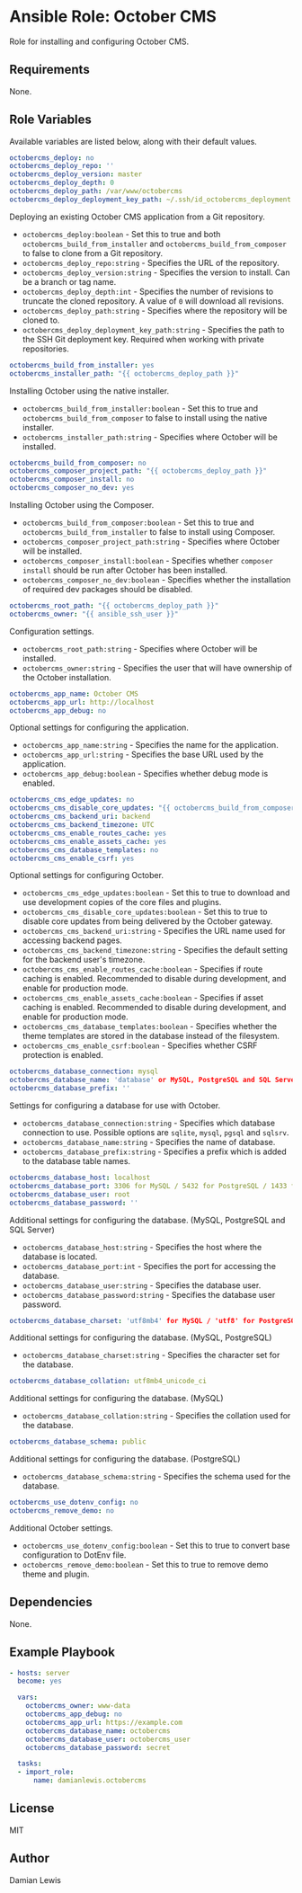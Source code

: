 # Ansible Role: October CMS
Role for installing and configuring October CMS.

## Requirements
None.

## Role Variables
Available variables are listed below, along with their default values.

```yaml
octobercms_deploy: no
octobercms_deploy_repo: ''
octobercms_deploy_version: master
octobercms_deploy_depth: 0
octobercms_deploy_path: /var/www/octobercms
octobercms_deploy_deployment_key_path: ~/.ssh/id_octobercms_deployment
```
Deploying an existing October CMS application from a Git repository.
- `octobercms_deploy:boolean` - Set this to true and both `octobercms_build_from_installer` and `octobercms_build_from_composer` to false to clone from a Git repository.
- `octobercms_deploy_repo:string` - Specifies the URL of the repository.
- `octobercms_deploy_version:string` - Specifies the version to install. Can be a branch or tag name.
- `octobercms_deploy_depth:int` - Specifies the number of revisions to truncate the cloned repository. A value of `0` will download all revisions.
- `octobercms_deploy_path:string` - Specifies where the repository will be cloned to.
- `octobercms_deploy_deployment_key_path:string` - Specifies the path to the SSH Git deployment key. Required when working with private repositories.

```yaml
octobercms_build_from_installer: yes
octobercms_installer_path: "{{ octobercms_deploy_path }}"
```
Installing October using the native installer.
- `octobercms_build_from_installer:boolean` - Set this to true and `octobercms_build_from_composer` to false to install using the native installer.
- `octobercms_installer_path:string` - Specifies where October will be installed.

```yaml
octobercms_build_from_composer: no
octobercms_composer_project_path: "{{ octobercms_deploy_path }}"
octobercms_composer_install: no
octobercms_composer_no_dev: yes
```
Installing October using the Composer.
- `octobercms_build_from_composer:boolean` - Set this to true and `octobercms_build_from_installer` to false to install using Composer.
- `octobercms_composer_project_path:string` - Specifies where October will be installed.
- `octobercms_composer_install:boolean` - Specifies whether `composer install` should be run after October has been installed.
- `octobercms_composer_no_dev:boolean` - Specifies whether the installation of required dev packages should be disabled.

```yaml
octobercms_root_path: "{{ octobercms_deploy_path }}"
octobercms_owner: "{{ ansible_ssh_user }}"
```
Configuration settings.
- `octobercms_root_path:string` - Specifies where October will be installed.
- `octobercms_owner:string` - Specifies the user that will have ownership of the October installation.

```yaml
octobercms_app_name: October CMS
octobercms_app_url: http://localhost
octobercms_app_debug: no
```
Optional settings for configuring the application.
- `octobercms_app_name:string` - Specifies the name for the application.
- `octobercms_app_url:string` - Specifies the base URL used by the application.
- `octobercms_app_debug:boolean` - Specifies whether debug mode is enabled.

```yaml
octobercms_cms_edge_updates: no
octobercms_cms_disable_core_updates: "{{ octobercms_build_from_composer | default(no) }}"
octobercms_cms_backend_uri: backend
octobercms_cms_backend_timezone: UTC
octobercms_cms_enable_routes_cache: yes
octobercms_cms_enable_assets_cache: yes
octobercms_cms_database_templates: no
octobercms_cms_enable_csrf: yes
```
Optional settings for configuring October.
- `octobercms_cms_edge_updates:boolean` - Set this to true to download and use development copies of the core files and plugins.
- `octobercms_cms_disable_core_updates:boolean` - Set this to true to disable core updates from being delivered by the October gateway.
- `octobercms_cms_backend_uri:string` - Specifies the URL name used for accessing backend pages.
- `octobercms_cms_backend_timezone:string` - Specifies the default setting for the backend user's timezone.
- `octobercms_cms_enable_routes_cache:boolean` - Specifies if route caching is enabled. Recommended to disable during development, and enable for production mode.
- `octobercms_cms_enable_assets_cache:boolean` - Specifies if asset caching is enabled. Recommended to disable during development, and enable for production mode.
- `octobercms_cms_database_templates:boolean` - Specifies whether the theme templates are stored in the database instead of the filesystem.
- `octobercms_cms_enable_csrf:boolean` - Specifies whether CSRF protection is enabled.

```yaml
octobercms_database_connection: mysql
octobercms_database_name: 'database' or MySQL, PostgreSQL and SQL Server / 'storage/database.sqlite' for SQLite
octobercms_database_prefix: ''
```
Settings for configuring a database for use with October.
- `octobercms_database_connection:string` - Specifies which database connection to use. Possible options are `sqlite`, `mysql`, `pgsql` and `sqlsrv`.
- `octobercms_database_name:string` - Specifies the name of database.
- `octobercms_database_prefix:string` - Specifies a prefix which is added to the database table names.

```yaml
octobercms_database_host: localhost
octobercms_database_port: 3306 for MySQL / 5432 for PostgreSQL / 1433 for SQL Server
octobercms_database_user: root
octobercms_database_password: ''
```
Additional settings for configuring the database. (MySQL, PostgreSQL and SQL Server)
- `octobercms_database_host:string` - Specifies the host where the database is located.
- `octobercms_database_port:int` - Specifies the port for accessing the database.
- `octobercms_database_user:string` - Specifies the database user.
- `octobercms_database_password:string` - Specifies the database user password.

```yaml
octobercms_database_charset: 'utf8mb4' for MySQL / 'utf8' for PostgreSQL
```
Additional settings for configuring the database. (MySQL, PostgreSQL)
- `octobercms_database_charset:string` - Specifies the character set for the database.

```yaml
octobercms_database_collation: utf8mb4_unicode_ci
```
Additional settings for configuring the database. (MySQL)
- `octobercms_database_collation:string` - Specifies the collation used for the database.

```yaml
octobercms_database_schema: public
```
Additional settings for configuring the database. (PostgreSQL)
- `octobercms_database_schema:string` - Specifies the schema used for the database.

```yaml
octobercms_use_dotenv_config: no
octobercms_remove_demo: no
```
Additional October settings.
- `octobercms_use_dotenv_config:boolean` - Set this to true to convert base configuration to DotEnv file.
- `octobercms_remove_demo:boolean` - Set this to true to remove demo theme and plugin.

## Dependencies
None.

## Example Playbook
```yaml
- hosts: server
  become: yes

  vars:
    octobercms_owner: www-data
    octobercms_app_debug: no
    octobercms_app_url: https://example.com
    octobercms_database_name: octobercms
    octobercms_database_user: octobercms_user
    octobercms_database_password: secret

  tasks:
  - import_role:
      name: damianlewis.octobercms
```

## License
MIT

## Author
Damian Lewis